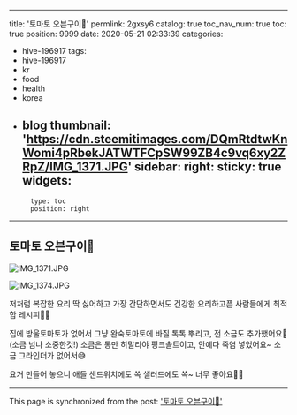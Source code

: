 
---
title: '토마토 오븐구이🍅'
permlink: 2gxsy6
catalog: true
toc_nav_num: true
toc: true
position: 9999
date: 2020-05-21 02:33:39
categories:
- hive-196917
tags:
- hive-196917
- kr
- food
- health
- korea
- blog
thumbnail: 'https://cdn.steemitimages.com/DQmRtdtwKnWomi4pRbekJATWTFCpSW99ZB4c9vq6xy2ZRpZ/IMG_1371.JPG'
sidebar:
    right:
        sticky: true
widgets:
    -
        type: toc
        position: right
---


## 토마토 오븐구이🍅


![IMG_1371.JPG](https://cdn.steemitimages.com/DQmRtdtwKnWomi4pRbekJATWTFCpSW99ZB4c9vq6xy2ZRpZ/IMG_1371.JPG)


![IMG_1374.JPG](https://cdn.steemitimages.com/DQmYQn2uJNni5zYW4qAwUviZk8LyALGPUg5AsrEoUfQaAAr/IMG_1374.JPG)


저처럼 복잡한 요리 딱 싫어하고
가장 간단하면서도 건강한 요리하고픈
사람들에게 최적합 레시피🙌🏼

집에 방울토마토가 없어서 그냥 완숙토마토에
바질 톡톡 뿌리고, 전 소금도 추가했어요🧂(소금 넘나 소중한것!) 소금은 통만 히말라야 핑크솔트이고,
안에다 죽염 넣었어요~ 소금 그라인더가 없어서😅

요거 만들어 놓으니 애들 샌드위치에도 쏙
샐러드에도 쏙~ 너무 좋아요👍🏼

- - -

This page is synchronized from the post: ['토마토 오븐구이🍅'](https://steemit.com/@loveecho/2gxsy6)
